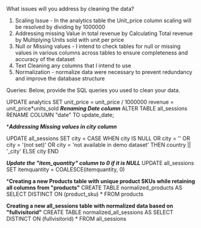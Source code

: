 What issues will you address by cleaning the data?
1. Scaling Issue - In the analytics table the Unit_price column scaling will be resolved by dividing by 1000000
2. Addressing missing Value in total revenue by Calculating Total revenue by Multiplying Units sold with unit per price
3. Null or Missing values - I intend to check tables for null or missing values in various columns across tables to ensure completeness and accuracy of the dataset
4. Text Cleaning any columns that I intend to use
5. Normalization - normalize data were necessary to prevent redundancy and improve the database structure

Queries:
Below, provide the SQL queries you used to clean your data.

UPDATE analytics
SET unit_price = unit_price / 1000000
    revenue = unit_price*units_sold
***Renaming Date column***
ALTER TABLE all_sessions
RENAME COLUMN "date" TO update_date;

****Addressing Missing values in city column***

UPDATE all_sessions
SET city = CASE
    WHEN city IS NULL 
         OR city = '' 
         OR city = '(not set)' 
         OR city = 'not available in demo dataset' 
    THEN country || '_city'
    ELSE city
    END

***Update the "item_quantity" column to 0 if it is NULL***
UPDATE all_sessions
SET itemquantity = COALESCE(itemquantity, 0)


***Creating a new Products table with unique product SKUs while retaining all columns from "products"**
CREATE TABLE normalized_products AS
SELECT DISTINCT ON (product_sku) *
FROM products

**Creating a new all_sessions table with normalized data based on "fullvisitorid"**
CREATE TABLE normalized_all_sessions AS
SELECT DISTINCT ON (fullvisitorid) *
FROM all_sessions




